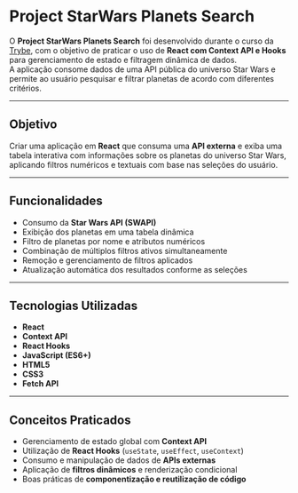 # Project StarWars Planets Search

O **Project StarWars Planets Search** foi desenvolvido durante o curso da [Trybe](https://www.betrybe.com/), com o objetivo de praticar o uso de **React com Context API e Hooks** para gerenciamento de estado e filtragem dinâmica de dados.  
A aplicação consome dados de uma API pública do universo Star Wars e permite ao usuário pesquisar e filtrar planetas de acordo com diferentes critérios.

---

## Objetivo

Criar uma aplicação em **React** que consuma uma **API externa** e exiba uma tabela interativa com informações sobre os planetas do universo Star Wars, aplicando filtros numéricos e textuais com base nas seleções do usuário.

---

## Funcionalidades

- Consumo da **Star Wars API (SWAPI)**  
- Exibição dos planetas em uma tabela dinâmica  
- Filtro de planetas por nome e atributos numéricos  
- Combinação de múltiplos filtros ativos simultaneamente  
- Remoção e gerenciamento de filtros aplicados  
- Atualização automática dos resultados conforme as seleções  

---

## Tecnologias Utilizadas

- **React**  
- **Context API**  
- **React Hooks**  
- **JavaScript (ES6+)**  
- **HTML5**  
- **CSS3**  
- **Fetch API**

---

## Conceitos Praticados

- Gerenciamento de estado global com **Context API**  
- Utilização de **React Hooks** (`useState`, `useEffect`, `useContext`)  
- Consumo e manipulação de dados de **APIs externas**  
- Aplicação de **filtros dinâmicos** e renderização condicional  
- Boas práticas de **componentização e reutilização de código**
